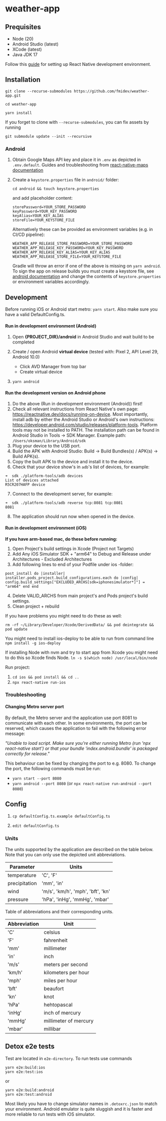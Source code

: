 # weather-app

## **Prequisites**

- Node (20)
- Android Studio (latest)
- XCode (latest)
- Java JDK 17

Follow this [guide](https://reactnative.dev/docs/0.74/environment-setup) for setting up React Native development environment.

## **Installation**

`git clone --recurse-submodules https://github.com/fmidev/weather-app.git `

`cd weather-app`

`yarn install`

If you forget to clone with `--recurse-submodules`, you can fix assets by running

`
git submodule update --init --recursive
`

### **Android**

1. Obtain Google Maps API key and place it in `.env` as depicted in `.env.default`. Guides and troubleshooting from [react-native-maps documentation](https://github.com/react-native-maps/react-native-maps/blob/master/docs/installation.md#the-map-background-is-blank-google-maps)

2. Create a `keystore.properties` file in `android/` folder:

   `cd android && touch keystore.properties`

   and add placeholder content:

   ```
   storePassword=YOUR_STORE_PASSWORD
   keyPassword=YOUR_KEY_PASSWORD
   keyAlias=YOUR_KEY_ALIAS
   storeFile=YOUR_KEYSTORE_FILE
   ```

   Alternatively these can be provided as environment variables (e.g. in CI/CD pipeline):

   ```
   WEATHER_APP_RELEASE_STORE_PASSWORD=YOUR_STORE_PASSWORD
   WEATHER_APP_RELEASE_KEY_PASSWORD=YOUR_KEY_PASSWORD
   WEATHER_APP_RELEASE_KEY_ALIAS=YOUR_KEY_ALIAS
   WEATHER_APP_RELEASE_STORE_FILE=YOUR_KEYSTORE_FILE
   ```

   Gradle will throw an error if one of the above is missing on `yarn android`.
   To sign the app on release builds you must create a keystore file, see [android documentation](https://developer.android.com/studio/publish/app-signing#generate-key) and change the contents of `keystore.properties` or environment variables accordingly.

## **Development**

Before running iOS or Android start metro: `yarn start`. Also make sure you have a valid DefaultConfig.ts.

#### **Run in development environment (Android)**

1. Open **{PROJECT_DIR}/android** in Android Studio and wait build to be completed

2. Create / open Android **virtual device** (tested with: Pixel 2, API Level 29, Android 10.0)

   - Click AVD Manager from top bar
   - Create virtual device

3. `yarn android`

#### **Run the development version on Android phone**

1. Do the above (Run in development environment (Android)) first!
2. Check all relevant instructions from React Native's own page: https://reactnative.dev/docs/running-on-device. Most importantly, install adb by either the Android Studio or Android's own instructions: https://developer.android.com/studio/releases/platform-tools. Platform tools may not be installed to PATH. The installation path can be found in Android Studio in Tools -> SDK Manager. Example path: `/Users/oksman/Library/Android/sdk`
3. Plug your device to the USB port.
4. Build the APK with Android Studio: Build -> Build Bundles(s) / APK(s) -> Build APK(s).
5. Copy the built APK to the device and install it to the device.
6. Check that your device show's in `adb`'s list of devices, for example:

```
➜  sdk ./platform-tools/adb devices
List of devices attached
R5CR207HAFP	device
```

7. Connect to the development server, for example:

```
➜  sdk ./platform-tools/adb reverse tcp:8081 tcp:8081
8081
```

8. The application should run now when opened in the device.

#### **Run in development environment (iOS)**

**If you have arm-based mac, do these before running:**
1. Open Project's build settings in Xcode (Project not Targets)
2. Add Any iOS Simulator SDK + "arm64" to Debug and Release under Architectures - Excluded Architectures
3. Add following lines to end of your Podfile under ios -folder:

`post_install do |installer|
  installer.pods_project.build_configurations.each do |config|
    config.build_settings["EXCLUDED_ARCHS[sdk=iphonesimulator*]"] = "arm64"
  end
end`

4. Delete VALID_ARCHS from main project's and Pods project's build settings.
5. Clean project + rebuild

If you have problems you might need to do these as well:

`rm -rf ~/Library/Developer/Xcode/DerivedData/ && pod deintegrate && pod update`

You might need to install ios-deploy to be able to run from command line
 `npm install -g ios-deploy`

If installing Node with nvm and try to start app from Xcode you might need to do this so Xcode finds Node.
 `ln -s $(which node) /usr/local/bin/node`

Run project:
1. `cd ios && pod install && cd ..`
2. `npx react-native run-ios`

### Troubleshooting

#### Changing Metro server port
By default, the Metro server and the application use port 8081 to communicate with each other. In some environments, the port can be reserved, which causes the application to fail with the following error message:

*"Unable to load script. Make sure you're either running Metro (run 'npx react-native start') or that your bundle 'index.android.bundle' is packaged correctly for release."*

This behaviour can be fixed by changing the port to e.g. 8080. To change the port, the following commands must be run:
- `yarn start --port 8080`
- `yarn android --port 8080` (or `npx react-native run-android --port 8080`)

## **Config**

1. `cp defaultConfig.ts.example defaultConfig.ts`

2. `edit defaultConfig.ts`

### **Units**

The units supported by the application are described on the table below.
Note that you can only use the depicted unit abbreviations.

| Parameter     | Units                             |
| ------------- | --------------------------------- |
| temperature   | 'C', 'F'                          |
| precipitation | 'mm', 'in'                        |
| wind          | 'm/s', 'km/h', 'mph', 'bft', 'kn' |
| pressure      | 'hPa', 'inHg', 'mmHg', 'mbar'     |

Table of abbreviations and their corresponding units.

| Abbreviation | Unit                  |
| ------------ | --------------------- |
| 'C'          | celsius               |
| 'F'          | fahrenheit            |
| 'mm'         | millimeter            |
| 'in'         | inch                  |
| 'm/s'        | meters per second     |
| 'km/h'       | kilometers per hour   |
| 'mph'        | miles per hour        |
| 'bft'        | beaufort              |
| 'kn'         | knot                  |
| 'hPa'        | hehtopascal           |
| 'inHg'       | inch of mercury       |
| 'mmHg'       | millimeter of mercury |
| 'mbar'       | millibar              |

## Detox e2e tests ###

Test are located in `e2e-directory`. To run tests use commands

```
yarn e2e:build:ios
yarn e2e:test:ios
```

or

```
yarn e2e:build:android
yarn e2e:test:android
```

Most likely you have to change simulator names in ``.detoxrc.json`` to match your environment. Android emulator is quite sluggish and it is faster and more reliable to run tests with iOS simulator.